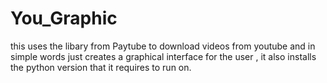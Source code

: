 # You_Graphic
this uses the libary from Paytube to download videos from youtube and in simple words just creates a graphical interface for the user , it also installs the python version that it requires to run on.
